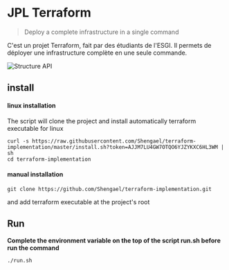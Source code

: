 # JPL Terraform 

> Deploy a complete infrastructure in a single command

C'est un projet Terraform, fait par des étudiants de l'ESGI. Il permets de déployer une infrastructure complète en une seule commande. 

![Structure API](https://zupimages.net/up/20/03/lb2k.png)

## install

#### linux installation

The script will clone the project and install automatically terraform executable for linux 
```
curl -s https://raw.githubusercontent.com/Shengael/terraform-implementation/master/install.sh?token=AJJM7LU4GW7OTQO6YJZYKXC6HL3WM | sh
cd terraform-implementation
```
#### manual installation
```
git clone https://github.com/Shengael/terraform-implementation.git
```
and add terraform executable at the project's root

## Run

**Complete the environment variable on the top of the script run.sh before run the command**

```
./run.sh
```